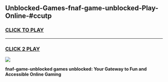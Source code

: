 
## Unblocked-Games-fnaf-game-unblocked-Play-Online-#ccutp
<h3>
<a href="https://premium.freeplayer.one?title=fnaf-game-unblocked&ref=27F">CLICK TO PLAY</a></h3>
<hr>

<h3>
<a href="https://premium.freeplayer.one?title=fnaf-game-unblocked&ref=27F">CLICK 2 PLAY</a>
  
</h3>

<a href="https://premium.freeplayer.one?title=fnaf-game-unblocked&ref=27F"><img src="https://clearcache.store/games.png"></a>


**fnaf-game-unblocked games unblocked: Your Gateway to Fun and Accessible Online Gaming**
